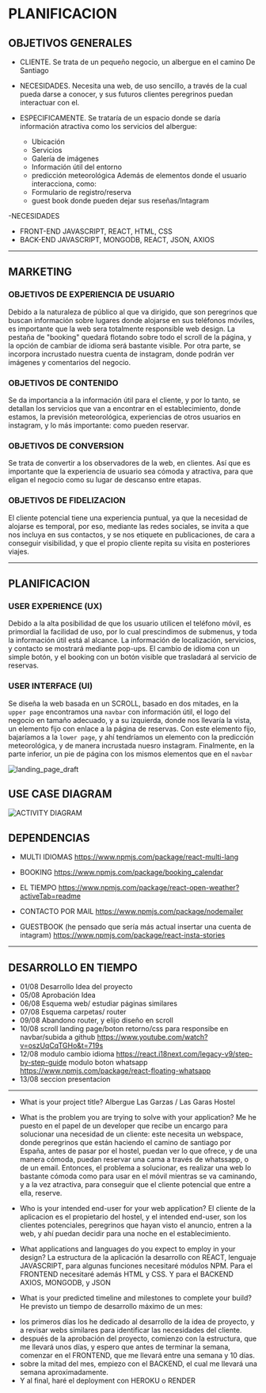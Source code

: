# PLANIFICACION 

## OBJETIVOS GENERALES

- CLIENTE. Se trata de un pequeño negocio, un albergue en el camino De Santiago
- NECESIDADES. Necesita una web, de uso sencillo, a través de la cual pueda darse a conocer, y sus futuros clientes peregrinos puedan interactuar con el.

- ESPECIFICAMENTE. Se trataría de un espacio donde se daría información atractiva como los servicios del albergue:
  * Ubicación
  * Servicios
  * Galería de imágenes
  * Información útil del entorno
  * predicción meteorológica
  Además de elementos donde el usuario interacciona, como:
  * Formulario de registro/reserva
  * guest book donde pueden dejar sus reseñas/Intagram

-NECESIDADES
  * FRONT-END JAVASCRIPT, REACT, HTML, CSS
  * BACK-END JAVASCRIPT, MONGODB, REACT, JSON, AXIOS
---
## MARKETING 

### OBJETIVOS DE EXPERIENCIA DE USUARIO
Debido a la naturaleza de público al que va dirigido, que son peregrinos que buscan información sobre lugares donde alojarse en sus teléfonos móviles, es importante que la web sera totalmente responsible web design.
La pestaña de "booking" quedará flotando sobre todo el scroll de la página, y la opción de cambiar de idioma será bastante visible.
Por otra parte, se incorpora incrustado nuestra cuenta de instagram, donde podrán ver imágenes y comentarios del negocio.

### OBJETIVOS DE CONTENIDO
Se da importancia a la información útil para el cliente, y por lo tanto, se detallan los servicios que van a encontrar en el establecimiento, donde estamos, la previsión meteorológica, experiencias de otros usuarios en instagram, y lo más importante: como pueden reservar.

### OBJETIVOS DE CONVERSION
Se trata de convertir a los observadores de la web, en clientes. Así que es importante que la experiencia de usuario sea cómoda y atractiva, para que eligan el negocio como su lugar de descanso entre etapas.

### OBJETIVOS DE FIDELIZACION
El cliente potencial tiene una experiencia puntual, ya que la necesidad de alojarse es temporal, por eso, mediante las redes sociales, se invita a que nos incluya en sus contactos, y se nos etiquete en publicaciones, de cara a conseguir visibilidad, y que el propio cliente repita su visita en posteriores viajes.

---
## PLANIFICACION

### USER EXPERIENCE (UX)
Debido a la alta posibilidad de que los usuario utilicen el teléfono móvil, es primordial la facilidad de uso, por lo cual prescindimos de submenus, y toda la información útil está al alcance. 
La información de localización, servicios, y contacto se mostrará mediante pop-ups. El cambio de idioma con un simple botón, y el booking con un botón visible que trasladará al servicio de reservas.

### USER INTERFACE (UI)
Se diseña la web basada en un SCROLL, basado en dos mitades, en la `upper page` encontramos una `navbar` con información útil, el logo del negocio en tamaño adecuado, y a su izquierda, donde nos llevaría la vista, un elemento fijo con enlace a la página de reservas.
Con este elemento fijo, bajaríamos a la `lower page`, y ahí tendríamos un elemento con la predicción meteorológica, y de manera incrustada nuesro instagram. Finalmente, en la parte inferior, un pie de página con los mismos elementos que en el `navbar`


![landing_page_draft](https://github.com/user-attachments/assets/6286c4f7-695f-4aea-b95a-1144e1263eb2)

## USE CASE DIAGRAM

![ACTIVITY DIAGRAM](https://github.com/user-attachments/assets/9a1f55ea-ee36-4099-bde9-aa78ea8b0ecf)

## DEPENDENCIAS

- MULTI IDIOMAS
https://www.npmjs.com/package/react-multi-lang

- BOOKING
https://www.npmjs.com/package/booking_calendar

- EL TIEMPO
https://www.npmjs.com/package/react-open-weather?activeTab=readme

- CONTACTO POR MAIL
https://www.npmjs.com/package/nodemailer

- GUESTBOOK (he pensado que sería más actual insertar una cuenta de intagram)
https://www.npmjs.com/package/react-insta-stories


---
## DESARROLLO EN TIEMPO

- 01/08 Desarrollo Idea del proyecto
- 05/08 Aprobación Idea
- 06/08 Esquema web/ estudiar páginas similares
- 07/08 Esquema carpetas/ router
- 09/08 Abandono router, y elijo diseño en scroll
- 10/08 scroll landing page/boton retorno/css para responsibe en navbar/subida a github
https://www.youtube.com/watch?v=oszUqCqTGHo&t=719s
- 12/08 modulo cambio idioma
https://react.i18next.com/legacy-v9/step-by-step-guide
 modulo boton whatsapp
https://www.npmjs.com/package/react-floating-whatsapp
- 13/08
seccion presentacion

---

- What is your project title?
Albergue Las Garzas / Las Garas Hostel

- What is the problem you are trying to solve with your application? 
Me he puesto en el papel de un developer que recibe un encargo para solucionar una necesidad de un cliente: este necesita un webspace, donde peregrinos que están haciendo el camino de santiago por España, antes de pasar por el hostel, puedan ver lo que ofrece, y de una manera cómoda, puedan reservar una cama a través de whatssapp, o de un email. 
Entonces, el problema a solucionar, es realizar una web lo bastante cómoda como para usar en el móvil mientras se va caminando, y a la vez atractiva, para conseguir que el cliente potencial que entre a ella, reserve.

- Who is your intended end-user for your web application? 
El cliente de la aplicacion es el propietario del hostel, y el intended end-user, son los clientes potenciales, peregrinos que hayan visto el anuncio, entren a la web, y ahí puedan decidir para una noche en el establecimiento.

- What applications and languages do you expect to employ in your design?
La estructura de la aplicación la desarrollo con REACT, lenguaje JAVASCRIPT, para algunas funciones necesitaré módulos NPM.
Para el FRONTEND necesitaré además HTML y CSS.
Y para el BACKEND AXIOS, MONGODB, y JSON

- What is your predicted timeline and milestones to complete your build?
He previsto un tiempo de desarrollo máximo de un mes:
 * los primeros días los he dedicado al desarrollo de la idea de proyecto, y a revisar webs similares para identificar las necesidades del cliente.
 * después de la aprobación del proyecto, comienzo con la estructura, que me llevará unos días, y espero que antes de terminar la semana, comenzar en el FRONTEND, que me llevará entre una semana y 10 días.
 * sobre la mitad del mes, empiezo con el BACKEND, el cual me llevará una semana aproximadamente.
 * Y al final, haré el deployment con HEROKU o RENDER
 
